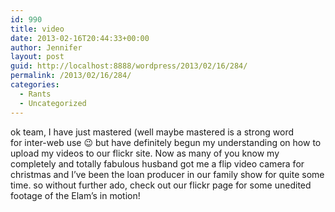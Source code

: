 ```yaml
---
id: 990
title: video
date: 2013-02-16T20:44:33+00:00
author: Jennifer
layout: post
guid: http://localhost:8888/wordpress/2013/02/16/284/
permalink: /2013/02/16/284/
categories:
  - Rants
  - Uncategorized
---
```

ok team, I have just mastered (well maybe mastered is a strong word for&nbsp;inter-web&nbsp;use 😉 but have&nbsp;definitely&nbsp;begun my understanding&nbsp;on how to upload my videos to our flickr site. Now as many of you know my completely and totally fabulous&nbsp;husband&nbsp;got me a flip video camera for christmas and I&#8217;ve been the loan producer in our family show for quite some time. so without further ado, check out our flickr page for some unedited footage of the Elam&#8217;s in motion!